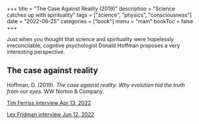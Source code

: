 +++
title = "The Case Against Reality (2019)"
description = "Science catches up with spirituality"
tags = ["science", "physics", "consciousness"]
date = "2022-06-25"
categories = ["book"]
menu = "main"
bookToc = false
+++

Just when you thought that science and spirituality were hopelessly irreconcilable, cogntive psychologist Donald Hoffman proposes a very interesting perspective.

## The case against reality

Hoffman, D. (2019). *The case against reality: Why evolution hid the truth from our eyes.* WW Norton & Company.

[Tim Ferriss interview Apr 13, 2022](https://tim.blog/2022/04/13/donald-hoffman/)

[Lex Fridman interview Jun 12, 2022](https://lexfridman.com/donald-hoffman/)


